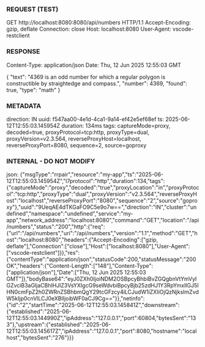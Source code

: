 ### REQUEST (TEST) ###
GET http://localhost:8080:8080/api/numbers HTTP/1.1
Accept-Encoding: gzip\, deflate
Connection: close
Host: localhost:8080
User-Agent: vscode-restclient


### RESPONSE ###
Content-Type: application/json
Date: Thu\, 12 Jun 2025 12:55:03 GMT

{
  "text": "4369 is an odd number for which a regular polygon is constructible by straightedge and compass.",
  "number": 4369,
  "found": true,
  "type": "math"
}


### METADATA ###
direction: IN
uuid: f547aa00-4e1d-4ca1-9a14-ef42e5ef68ef
ts: 2025-06-12T12:55:03.145954Z
duration: 134ms
tags: captureMode=proxy, decoded=true, proxyProtocol=tcp:http, proxyType=dual, proxyVersion=v2.3.564, reverseProxyHost=localhost, reverseProxyPort=8080, sequence=2, source=goproxy

### INTERNAL - DO NOT MODIFY ###
json: {"msgType":"rrpair","resource":"my-app","ts":"2025-06-12T12:55:03.145954Z","l7protocol":"http","duration":134,"tags":{"captureMode":"proxy","decoded":"true","proxyLocation":"in","proxyProtocol":"tcp:http","proxyType":"dual","proxyVersion":"v2.3.564","reverseProxyHost":"localhost","reverseProxyPort":"8080","sequence":"2","source":"goproxy"},"uuid":"9UeqAE4dTKGaFO9C5e9o7w==","direction":"IN","cluster":"undefined","namespace":"undefined","service":"my-app","network_address":"localhost:8080","command":"GET","location":"/api/numbers","status":"200","http":{"req":{"url":"/api/numbers","uri":"/api/numbers","version":"1.1","method":"GET","host":"localhost:8080","headers":{"Accept-Encoding":["gzip, deflate"],"Connection":["close"],"Host":["localhost:8080"],"User-Agent":["vscode-restclient"]}},"res":{"contentType":"application/json","statusCode":200,"statusMessage":"200 OK","headers":{"Content-Length":["148"],"Content-Type":["application/json"],"Date":["Thu, 12 Jun 2025 12:55:03 GMT"]},"bodyBase64":"eyJ0ZXh0IjoiNDM2OSBpcyBhbiBvZGQgbnVtYmVyIGZvciB3aGljaCBhIHJlZ3VsYXIgcG9seWdvbiBpcyBjb25zdHJ1Y3RpYmxlIGJ5IHN0cmFpZ2h0ZWRnZSBhbmQgY29tcGFzcy4iLCJudW1iZXIiOjQzNjksImZvdW5kIjp0cnVlLCJ0eXBlIjoibWF0aCJ9Cg=="}},"netinfo":{"id":"2","startTime":"2025-06-12T12:55:03.145841Z","downstream":{"established":"2025-06-12T12:55:03.144990Z","ipAddress":"127.0.0.1","port":60804,"bytesSent":"133"},"upstream":{"established":"2025-06-12T12:55:03.145617Z","ipAddress":"127.0.0.1","port":8080,"hostname":"localhost","bytesSent":"276"}}}
